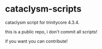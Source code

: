 cataclysm-scripts
=================

cataclysm script for trinitycore 4.3.4.

this is a public repo, i don't commit all scripts!

if you want you can contribute!
